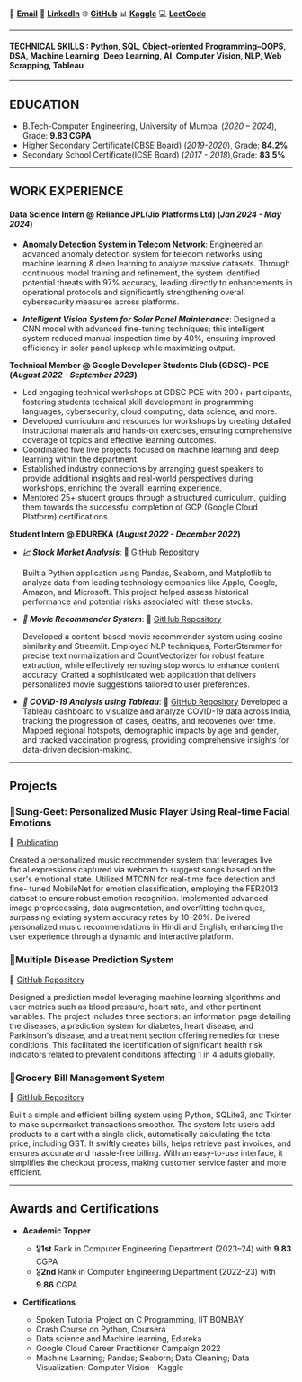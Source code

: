 
📧 [**Email**](mailto:mallarsimran20@gmail.com)  🔗 [**LinkedIn**](https://www.linkedin.com/in/simran-mallar-503bb3247)  🌐 [**GitHub**](https://github.com/simran-mallar)  📊 [**Kaggle**](https://www.kaggle.com/cea327simranmallar/code)  💻 [**LeetCode**](https://leetcode.com/u/mallarsimran20/)  

---

#### TECHNICAL SKILLS : Python, SQL, Object-oriented Programming–OOPS, DSA, Machine Learning ,Deep Learning, AI, Computer Vision, NLP, Web Scrapping, Tableau 

---

## EDUCATION 
- B.Tech-Computer Engineering, University of Mumbai (_2020 – 2024_), Grade: **9.83 CGPA**
- Higher Secondary Certificate(CBSE Board) (_2019-2020_), Grade: **84.2%**
- Secondary School Certificate(ICSE Board) (_2017 - 2018_),Grade: **83.5%**

---


## WORK EXPERIENCE 
#### **Data Science Intern @ Reliance JPL(Jio Platforms Ltd)  (_Jan 2024 - May 2024_)**
- **Anomaly Detection System in Telecom Network**: Engineered an advanced anomaly detection system for telecom networks using machine learning & deep learning to analyze massive datasets. Through continuous model training and refinement, the system identified potential threats
with 97% accuracy, leading directly to enhancements in operational protocols and significantly strengthening
overall cybersecurity measures across platforms.

- ***Intelligent Vision System for Solar Panel Maintenance***: Designed a CNN model with advanced fine-tuning techniques; this intelligent system reduced manual inspection time by 40%, ensuring improved efficiency in solar panel upkeep while maximizing output.

**Technical Member @ Google Developer Students Club (GDSC)- PCE (_August 2022 - September 2023_)**
- Led engaging technical workshops at GDSC PCE with 200+ participants, fostering students technical skill development in programming languages, cybersecurity, cloud computing, data science, and more. 
- Developed curriculum and resources for workshops by creating detailed instructional materials and hands-on exercises, ensuring comprehensive coverage of topics and effective learning outcomes. 
- Coordinated five live projects focused on machine learning and deep learning within the department. 
- Established industry connections by arranging guest speakers to provide additional insights and real-world 
perspectives during workshops, enriching the overall learning experience. 
- Mentored 25+ student groups through a structured curriculum, guiding them towards the successful completion 
of GCP (Google Cloud Platform) certifications.

**Student Intern @ EDUREKA  (_August 2022 - December 2022_)**
- ***📈 Stock Market Analysis***:
  🔗 [GitHub Repository](https://github.com/Simran-Mallar/Stock-Market-Analysis-using-Python)
  
  Built a Python application using Pandas, Seaborn, and Matplotlib to analyze data from leading technology companies like Apple, Google, Amazon, and Microsoft. This project
  helped assess historical performance and potential risks associated with these stocks.
  
- ***🎥 Movie Recommender System***:
  🔗 [GitHub Repository](https://github.com/Simran-Mallar/movie-recommender-system)

  Developed a content-based movie recommender system using cosine similarity and  Streamlit. Employed NLP techniques, PorterStemmer for precise text normalization and
  CountVectorizer for robust feature extraction, while effectively removing stop words to enhance content accuracy. Crafted a sophisticated web application that delivers
  personalized movie suggestions tailored to user preferences.
  
- ***🦠 COVID-19 Analysis using Tableau***:
  🔗 [GitHub Repository](https://github.com/Simran-Mallar/Covid19-analysis-using-Tableau)
  Developed a Tableau dashboard to visualize and analyze COVID-19 data across India, tracking the progression of cases, deaths, and recoveries over time. Mapped regional
  hotspots, demographic impacts by age and gender, and tracked vaccination progress, providing comprehensive insights for data-driven decision-making.

---

## Projects
### 🎵Sung-Geet: Personalized Music Player Using Real-time Facial Emotions 
🔗 [Publication](https://www.jetir.org/papers/JETIR2406838.pdf)

Created a personalized music recommender system that leverages live facial expressions captured via webcam to suggest songs based on the user's emotional state. Utilized MTCNN for real-time face detection and fine- tuned MobileNet for emotion classification, employing the FER2013 dataset to ensure robust emotion recognition. Implemented advanced image preprocessing, data augmentation, and overfitting techniques, surpassing existing system accuracy rates by 10–20%. Delivered personalized music recommendations in Hindi and English, enhancing the user experience through a dynamic and interactive platform. 

### 🧬Multiple Disease Prediction System 
🔗 [GitHub Repository](https://github.com/Simran-Mallar/Multiple-Diesease-prediction-system)

Designed a prediction model leveraging machine learning algorithms and user metrics such as blood pressure, heart 
rate, and other pertinent variables. The project includes three sections: an information page detailing the diseases, a 
prediction system for diabetes, heart disease, and Parkinson's disease, and a treatment section offering remedies for 
these conditions. This facilitated the identification of significant health risk indicators related to prevalent conditions 
affecting 1 in 4 adults globally. 

### 🛒Grocery Bill Management System  
🔗 [GitHub Repository](https://github.com/Simran-Mallar/Grocery-Bill-Management-System)

Built a simple and efficient billing system using Python, SQLite3, and Tkinter to make supermarket transactions smoother. The system lets users add products to a cart with a single click, automatically calculating the total price, including GST. It swiftly creates bills, helps retrieve past invoices, and ensures accurate and hassle-free billing. With an easy-to-use interface, it simplifies the checkout process, making customer service faster and more efficient.

---

## Awards and Certifications  

- **Academic Topper**  
  - 🎖**1st** Rank in Computer Engineering Department (2023–24) with **9.83** CGPA  
  - 🎖**2nd** Rank in Computer Engineering Department (2022–23) with **9.86** CGPA 

- **Certifications**  
  - Spoken Tutorial Project on C Programming, IIT BOMBAY
  - Crash Course on Python, Coursera
  - Data science and Machine learning, Edureka
  - Google Cloud Career Practitioner Campaign 2022
  - Machine Learning; Pandas; Seaborn; Data Cleaning; Data Visualization; Computer Vision - Kaggle
